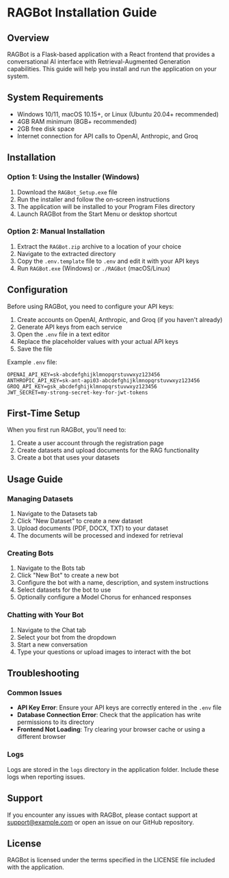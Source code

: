 # RAGBot Installation Guide

## Overview

RAGBot is a Flask-based application with a React frontend that provides a conversational AI interface with Retrieval-Augmented Generation capabilities. This guide will help you install and run the application on your system.

## System Requirements

- Windows 10/11, macOS 10.15+, or Linux (Ubuntu 20.04+ recommended)
- 4GB RAM minimum (8GB+ recommended)
- 2GB free disk space
- Internet connection for API calls to OpenAI, Anthropic, and Groq

## Installation

### Option 1: Using the Installer (Windows)

1. Download the `RAGBot_Setup.exe` file
2. Run the installer and follow the on-screen instructions
3. The application will be installed to your Program Files directory
4. Launch RAGBot from the Start Menu or desktop shortcut

### Option 2: Manual Installation

1. Extract the `RAGBot.zip` archive to a location of your choice
2. Navigate to the extracted directory
3. Copy the `.env.template` file to `.env` and edit it with your API keys
4. Run `RAGBot.exe` (Windows) or `./RAGBot` (macOS/Linux)

## Configuration

Before using RAGBot, you need to configure your API keys:

1. Create accounts on OpenAI, Anthropic, and Groq (if you haven't already)
2. Generate API keys from each service
3. Open the `.env` file in a text editor
4. Replace the placeholder values with your actual API keys
5. Save the file

Example `.env` file:
```
OPENAI_API_KEY=sk-abcdefghijklmnopqrstuvwxyz123456
ANTHROPIC_API_KEY=sk-ant-api03-abcdefghijklmnopqrstuvwxyz123456
GROQ_API_KEY=gsk_abcdefghijklmnopqrstuvwxyz123456
JWT_SECRET=my-strong-secret-key-for-jwt-tokens
```

## First-Time Setup

When you first run RAGBot, you'll need to:

1. Create a user account through the registration page
2. Create datasets and upload documents for the RAG functionality
3. Create a bot that uses your datasets

## Usage Guide

### Managing Datasets

1. Navigate to the Datasets tab
2. Click "New Dataset" to create a new dataset
3. Upload documents (PDF, DOCX, TXT) to your dataset
4. The documents will be processed and indexed for retrieval

### Creating Bots

1. Navigate to the Bots tab
2. Click "New Bot" to create a new bot
3. Configure the bot with a name, description, and system instructions
4. Select datasets for the bot to use
5. Optionally configure a Model Chorus for enhanced responses

### Chatting with Your Bot

1. Navigate to the Chat tab
2. Select your bot from the dropdown
3. Start a new conversation
4. Type your questions or upload images to interact with the bot

## Troubleshooting

### Common Issues

- **API Key Error**: Ensure your API keys are correctly entered in the `.env` file
- **Database Connection Error**: Check that the application has write permissions to its directory
- **Frontend Not Loading**: Try clearing your browser cache or using a different browser

### Logs

Logs are stored in the `logs` directory in the application folder. Include these logs when reporting issues.

## Support

If you encounter any issues with RAGBot, please contact support at support@example.com or open an issue on our GitHub repository.

## License

RAGBot is licensed under the terms specified in the LICENSE file included with the application.